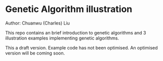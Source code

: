 # Genetic Algorithm illustration

Author: Chuanwu (Charles) Liu

This repo contains an brief introduction to genetic algorithms and 3 illustration
examples implementing genetic algorithms.

This a draft version. Example code has not been optimised. An optimised version will be coming soon.
